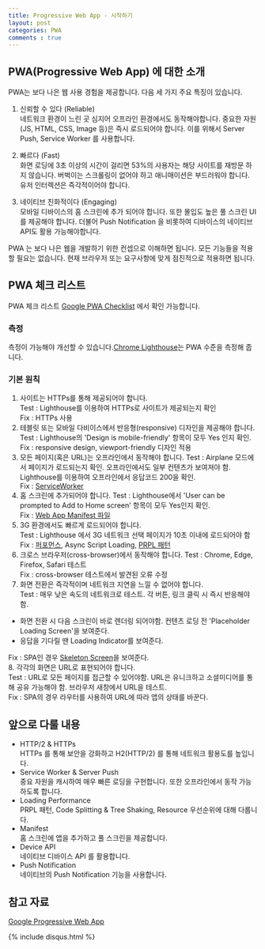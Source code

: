 ```yaml
---
title: Progressive Web App - 시작하기
layout: post
categories: PWA
comments : true
---
```


## PWA(Progressive Web App) 에 대한 소개
PWA는 보다 나은 웹 사용 경험을 제공합니다. 다음 세 가지 주요 특징이 있습니다.

1. 신뢰할 수 있다 (Reliable)  
네트워크 환경이 느린 곳 심지어 오프라인 환경에서도 동작해야합니다. 중요한 자원(JS, HTML, CSS, Image 등)은 즉시 로드되어야 합니다. 이를 위해서 Server Push, Service Worker 를 사용합니다.

2. 빠르다 (Fast)  
화면 로딩에 3초 이상의 시간이 걸리면 53%의 사용자는 해당 사이트를 재방문 하지 않습니다. 버벅이는 스크롤링이 없어야 하고 애니매이션은 부드러워야 합니다. 유저 인터렉션은 즉각적이어야 합니다.

3. 네이티브 친화적이다 (Engaging)  
모바일 디바이스의 홈 스크린에 추가 되어야 합니다. 또한 몰입도 높은 풀 스크린 UI를 제공해야 합니다. 더불어 Push Notification 을 비롯하여 디바이스의 네이티브 API도 활용 가능해야합니다.

PWA 는 보다 나은 웹을 개발하기 위한 컨셉으로 이해하면 됩니다. 모든 기능들을 적용할 필요는 없습니다. 현재 브라우저 또는 요구사항에 맞게 점진적으로 적용하면 됩니다.

## PWA 체크 리스트

PWA 체크 리스트 [Google PWA Checklist](https://developers.google.com/web/progressive-web-apps/checklist) 에서 확인 가능합니다.

### 측정
측정이 가능해야 개선할 수 있습니다.[Chrome Lighthouse](https://developers.google.com/web/tools/lighthouse/)는 PWA 수준을 측정해 줍니다.

### 기본 원칙
1. 사이트는 HTTPs를 통해 제공되어야 합니다.  
Test : Lighthouse를 이용하여 HTTPs로 사이트가 제공되는지 확인  
Fix : HTTPs 사용
2. 테블릿 또는 모바일 다비이스에서 반응형(responsive) 디자인을 제공해야 합니다.  
Test : Lighthouse의 'Design is mobile-friendly' 항목이 모두 Yes 인지 확인.  
Fix : responsive design, viewport-friendly 디자인 적용
3. 모든 페이지(혹은 URL)는 오프라인에서 동작해야 합니다.
Test : Airplane 모드에서 페이지가 로드되는지 확인. 오프라인에서도 일부 컨텐츠가 보여져야 함. Lighthouse를 이용하여 오프라인에서 응답코드 200을 확인.  
Fix : [ServiceWorker](https://developers.google.com/web/fundamentals/primers/service-workers/)
4. 홈 스크린에 추가되어야 합니다.
Test : Lighthouse에서 'User can be prompted to Add to Home screen' 항목이 모두 Yes인지 확인.  
Fix : [Web App Manifest 파일](https://developers.google.com/web/fundamentals/web-app-manifest/)
5. 3G 환경에서도 빠르게 로드되어야 합니다.  
Test : Lighthouse 에서 3G 네트워크 선택 페이지가 10초 이내에 로드되어야 함  
Fix : [퍼포먼스](https://developers.google.com/web/fundamentals/performance/rail), Async Script Loading, [PRPL 패턴](https://developers.google.com/web/fundamentals/performance/prpl-pattern/)
6. 크로스 브라우저(cross-browser)에서 동작해야 합니다.
Test : Chrome, Edge, Firefox, Safari 테스트  
Fix : cross-browser 테스트에서 발견된 오류 수정
7. 화면 전환은 즉각적이며 네트워크 지연을 느낄 수 없어야 합니다.  
Test : 매우 낮은 속도의 네트워크로 테스트. 각 버튼, 링크 클릭 시 즉시 반응해야함.  
  - 화면 전환 시 다음 스크린이 바로 렌더링 되어야함. 컨텐츠 로딩 전 'Placeholder Loading Screen'을 보여준다.  
  - 응답을 기다릴 땐 Loading Indicator를 보여준다.  

Fix : SPA인 경우 [Skeleton Screen](http://hannahatkin.com/skeleton-screens/)을 보여준다.  
8. 각각의 화면은 URL로 표현되어야 합니다.  
Test : URL로 모든 페이지를 접근할 수 있어야함. URL은 유니크하고 소셜미디어를 통해 공유 가능해야 함. 브라우저 새창에서 URL을 테스트.  
Fix : SPA의 경우 라우터를 사용하여 URL에 따라 앱의 상태를 바꾼다.

## 앞으로 다룰 내용
- HTTP/2 & HTTPs  
HTTPs 를 통해 보안을 강화하고 H2(HTTP/2) 를 통해 네트워크 활용도를 높입니다.
- Service Worker & Server Push  
중요 자원을 캐시하여 매우 빠른 로딩을 구현합니다. 또한 오프라인에서 동작 가능하도록 합니다.
- Loading Performance  
PRPL 패턴, Code Splitting & Tree Shaking, Resource 우선순위에 대해 다룹니다.
- Manifest  
홈 스크린에 앱을 추가하고 풀 스크린을 제공합니다.
- Device API  
네이티브 디바이스 API 를 활용합니다.
- Push Notification  
네이티브의 Push Notification 기능을 사용합니다.

## 참고 자료
[Google Progressive Web App](https://developers.google.com/web/progressive-web-apps/)

{% include disqus.html %}
